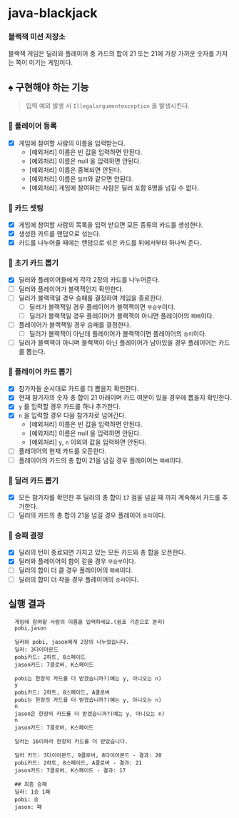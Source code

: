 # java-blackjack

### 블랙잭 미션 저장소

블랙잭 게임은 딜러와 플레이어 중 카드의 합이 21 또는 21에 가장 가까운 숫자를 가지는 쪽이 이기는 게임이다.

## ♠ 구현해야 하는 기능

> 입력 예외 발생 시 `Illegalargumentexception` 을 발생시킨다.

### 📌 플레이어 등록
- [x] 게임에 참여할 사람의 이름을 입력받는다.
  - [예외처리] 이름은 빈 값을 입력하면 안된다.
  - [예외처리] 이름은 null 을 입력하면 안된다.
  - [예외처리] 이름은 중복되면 안된다.
  - [예외처리] 이름은 `딜러`와 같으면 안된다.
  - [예외처리] 게임에 참여하는 사람은 딜러 포함 8명을 넘길 수 없다.

### 📌 카드 셋팅
- [x] 게임에 참여할 사람의 목록을 입력 받으면 모든 종류의 카드를 생성한다.
- [x] 생성한 카드를 랜덤으로 섞는다.
- [x] 카드를 나누어줄 때에는 랜덤으로 섞은 카드를 뒤에서부터 하나씩 준다.

### 📌 초기 카드 뽑기
- [x] 딜러와 플레이어들에게 각각 2장의 카드를 나누어준다.
- [ ] 딜러와 플레이어가 블랙잭인지 확인한다.
- [ ] 딜러가 블랙잭일 경우 승패를 결정하여 게임을 종료한다.
  - [ ] 딜러가 블랙잭일 경우 플레이어가 블랙잭이면 `무승부`이다.
  - [ ] 딜러가 블랙잭일 경우 플레이어가 블랙잭이 아니면 플레이어의 `패배`이다.
- [ ] 플레이어가 블랙잭일 경우 승패를 결정한다.
  - [ ] 딜러가 블랙잭이 아닌데 플레이어가 블랙잭이면 플레이어의 `승리`이다.
- [ ] 딜러가 블랙잭이 아니며 블랙잭이 아닌 플레이어가 남아있을 경우 플레이어는 카드를 뽑는다.

### 📌 플레이어 카드 뽑기
- [x] 참가자들 순서대로 카드를 더 뽑을지 확인한다.
- [x] 현재 참가자의 숫자 총 합이 21 아래이며 카드 여분이 있을 경우에 뽑을지 확인한다.
- [x] `y` 를 입력할 경우 카드를 하나 추가한다.
- [x] `n` 을 입력할 경우 다음 참가자로 넘어간다.
  - [예외처리] 이름은 빈 값을 입력하면 안된다.
  - [예외처리] 이름은 null 을 입력하면 안된다.
  - [예외처리] `y`, `n` 이외의 값을 입력하면 안된다.
- [ ] 플레이어의 현재 카드를 오픈한다.
- [ ] 플레이어의 카드의 총 합이 21을 넘길 경우 플레이어는 `패배`이다.

### 📌 딜러 카드 뽑기
- [x] 모든 참가자를 확인한 후 딜러의 총 합이 `17` 점을 넘길 때 까지 계속해서 카드를 추가한다.
- [ ] 딜러의 카드의 총 합이 21을 넘길 경우 플레이어 `승리`이다.

### 📌 승패 결정
- [x] 딜러의 턴이 종료되면 가지고 있는 모든 카드와 총 합을 오픈한다.
- [x] 딜러와 플레이어의 합이 같을 경우 `무승부`이다.
- [ ] 딜러의 합이 더 클 경우 플레이어의 `패배`이다.
- [ ] 딜러의 합이 더 작을 경우 플레이어의 `승리`이다.

## 실행 결과
  ```
    게임에 참여할 사람의 이름을 입력하세요.(쉼표 기준으로 분리)
    pobi,jason
  
    딜러와 pobi, jason에게 2장의 나누었습니다.
    딜러: 3다이아몬드
    pobi카드: 2하트, 8스페이드
    jason카드: 7클로버, K스페이드
  
    pobi는 한장의 카드를 더 받겠습니까?(예는 y, 아니오는 n)
    y
    pobi카드: 2하트, 8스페이드, A클로버
    pobi는 한장의 카드를 더 받겠습니까?(예는 y, 아니오는 n)
    n
    jason은 한장의 카드를 더 받겠습니까?(예는 y, 아니오는 n)
    n
    jason카드: 7클로버, K스페이드
  
    딜러는 16이하라 한장의 카드를 더 받았습니다.
  
    딜러 카드: 3다이아몬드, 9클로버, 8다이아몬드 - 결과: 20
    pobi카드: 2하트, 8스페이드, A클로버 - 결과: 21
    jason카드: 7클로버, K스페이드 - 결과: 17
  
    ## 최종 승패
    딜러: 1승 1패
    pobi: 승
    jason: 패
  ```
